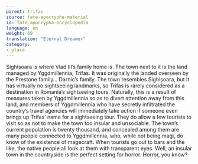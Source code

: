```yaml
---
parent: trifas
source: fate-apocrypha-material
id: fate-apocrypha-encyclopedia
language: en
weight: 69
translation: "Eternal Dreamer"
category:
- place
---
```


Sighișoara is where Vlad III’s family home is. The town next to it is the land managed by Yggdmillennia, Trifas. It was originally the landed overseen by the Prestone family… Darnic’s family. The town resembles Sighișoara, but it has virtually no sightseeing landmarks, so Trifas is rarely considered as a destination in Romania’s sightseeing tours.
Naturally, this is a result of measures taken by Yggdmillennia so as to divert attention away from this land, and members of Yggdmillennia who have secretly infiltrated the country’s travel agencies will immediately take action if someone even brings up Trifas’ name for a sightseeing tour. They do allow a few tourists to visit so as not to make the town too insular and unsociable.
The town’s current population is twenty thousand, and concealed among them are many people connected to Yggdmillennia, who, while not being magi, do know of the existence of magecraft. When tourists go out to bars and the like, the native people all look at them with transparent eyes. Well, an insular town in the countryside is the perfect setting for horror. Horror, you know?

